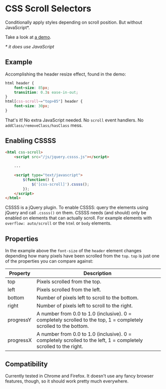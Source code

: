 CSS Scroll Selectors
=====

Conditionally apply styles depending on scroll position. But without JavaScript*.

Take a look at [a demo](http://davebakker.github.io/cssss/demo.html).

_* it does use JavaScript_ 

Example
-----
Accomplishing the header resize effect, found in the demo:
```css
html header {
	font-size: 85px;
	transition: 0.3s ease-in-out;
}
html[css-scroll~="top>85"] header {
	font-size: 30px;
}
```
That's it! No extra JavaScript needed. No `scroll` event handlers. No `addClass/removeClass/hasClass` mess.

Enabling CSSSS
-----
```html
<html css-scroll>
	<script src="/js/jquery.cssss.js"></script>
  
	...
  
	<script type="text/javascript">
		$(function() {
			$('[css-scroll]').cssss();
		});
	</script>
</html>
```

CSSSS is a jQuery plugin. To enable CSSSS: query the elements using jQuery and call `.cssss()` on them. CSSSS needs (and should) only be enabled on elements that can actually scroll. For example elements with `overflow: auto/scroll` or the `html` or `body` elements.

Properties
------
In the example above the `font-size` of the `header` element changes depending how many pixels have been scrolled from the `top`. `top` is just one of the properties you can compare against:

Property | Description
--- | ---
top | Pixels scrolled from the top.
left | Pixels scrolled from the left.
bottom | Number of pixels left to scroll to the bottom.
right | Number of pixels left to scroll to the right.
progressY | A number from 0.0 to 1.0 (inclusive). 0 = completely scrolled to the top, 1 = completely scrolled to the bottom.
progressX | A number from 0.0 to 1.0 (inclusive). 0 = completely scrolled to the left, 1 = completely scrolled to the right.


Compatibility
-----
Currently tested in Chrome and Firefox. It doesn't use any fancy browser features, though, so it should work pretty much everywhere.
